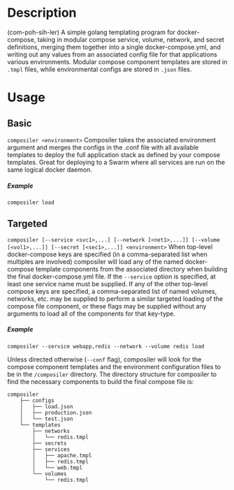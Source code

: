 # Description
(com-poh-sih-ler) A simple golang templating program for docker-compose, taking in
modular compose service, volume, network, and secret definitions,
merging them together into a single docker-compose.yml, and 
writing out any values from an associated config file for that
applications various environments. Modular compose component templates
are stored in `.tmpl` files, while environmental configs are
stored in `.json` files.

# Usage
## Basic
`composiler <environment>`
Composiler takes the associated environment argument and merges the
configs in the <environment>.conf file with all available templates
to deploy the full application stack as defined by your compose
templates. Great for deploying to a Swarm where all services are
run on the same logical docker daemon.
##### Example
`composiler load`


## Targeted
`composiler [--service <svc1>,...] [--network [<net1>,...]]
[--volume [<vol1>,...]] [--secret [<sec1>,...]] <environment>`
When top-level docker-compose keys are specified (in a
comma-separated list when multiples are involved) composiler will
load any of the named docker-compose template components from the
associated directory when building the final docker-compose.yml
file. If the `--service` option is specified, at least one service
name must be supplied. If any of the other top-level compose keys
are specified, a comma-separated list of named volumes, networks,
etc. may be supplied to perform a similar targeted loading of the
compose file component, or these flags may be supplied without
any arguments to load all of the components for that key-type.
##### Example
`composiler --service webapp,redis --network --volume redis load`

Unless directed otherwise (`--conf` flag), composiler will look
for the compose component templates and the environment configuration
files to be in the `/composiler` directory. The directory structure
for composiler to find the necessary components to build the final
compose file is:
```
composiler
    ├── configs
    │   ├── load.json
    │   ├── production.json
    │   └── test.json
    └── templates
        ├── networks
        │   └── redis.tmpl
        ├── secrets
        ├── services
        │   ├── apache.tmpl
        │   ├── redis.tmpl
        │   └── web.tmpl
        └── volumes
            └── redis.tmpl
```